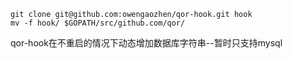 ```
git clone git@github.com:owengaozhen/qor-hook.git hook
mv -f hook/ $GOPATH/src/github.com/qor/
```

qor-hook在不重启的情况下动态增加数据库字符串--暂时只支持mysql



